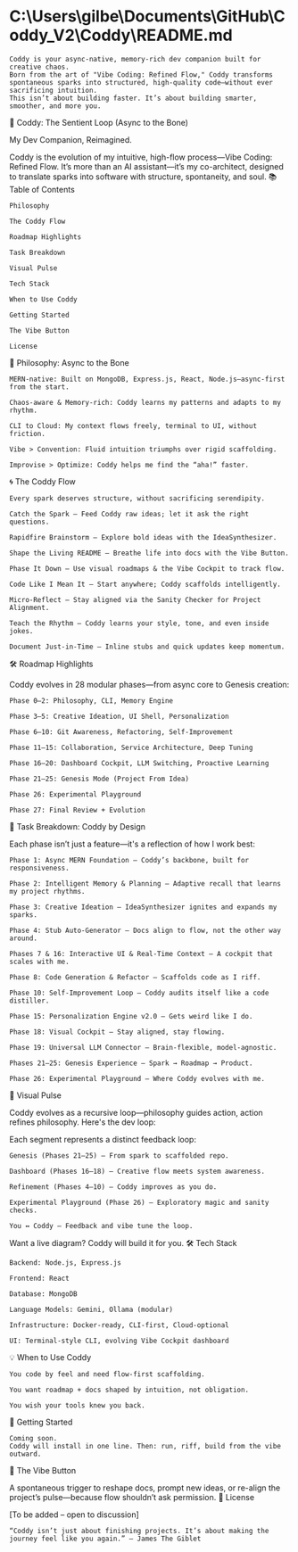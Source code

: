 # C:\Users\gilbe\Documents\GitHub\Coddy_V2\Coddy\README.md

    Coddy is your async-native, memory-rich dev companion built for creative chaos.  
    Born from the art of "Vibe Coding: Refined Flow," Coddy transforms spontaneous sparks into structured, high-quality code—without ever sacrificing intuition.  
    This isn’t about building faster. It’s about building smarter, smoother, and more you.

🚀 Coddy: The Sentient Loop (Async to the Bone)

My Dev Companion, Reimagined.

Coddy is the evolution of my intuitive, high-flow process—Vibe Coding: Refined Flow. It’s more than an AI assistant—it’s my co-architect, designed to translate sparks into software with structure, spontaneity, and soul.
📚 Table of Contents

    Philosophy

    The Coddy Flow

    Roadmap Highlights

    Task Breakdown

    Visual Pulse

    Tech Stack

    When to Use Coddy

    Getting Started

    The Vibe Button

    License

🧠 Philosophy: Async to the Bone

    MERN-native: Built on MongoDB, Express.js, React, Node.js—async-first from the start.  

    Chaos-aware & Memory-rich: Coddy learns my patterns and adapts to my rhythm.  

    CLI to Cloud: My context flows freely, terminal to UI, without friction.  

    Vibe > Convention: Fluid intuition triumphs over rigid scaffolding.  

    Improvise > Optimize: Coddy helps me find the “aha!” faster.

🌀 The Coddy Flow  

    Every spark deserves structure, without sacrificing serendipity.

    Catch the Spark – Feed Coddy raw ideas; let it ask the right questions.  

    Rapidfire Brainstorm – Explore bold ideas with the IdeaSynthesizer.  

    Shape the Living README – Breathe life into docs with the Vibe Button.  

    Phase It Down – Use visual roadmaps & the Vibe Cockpit to track flow.  

    Code Like I Mean It – Start anywhere; Coddy scaffolds intelligently.  

    Micro-Reflect – Stay aligned via the Sanity Checker for Project Alignment.  

    Teach the Rhythm – Coddy learns your style, tone, and even inside jokes.  

    Document Just-in-Time – Inline stubs and quick updates keep momentum.

🛠️ Roadmap Highlights

Coddy evolves in 28 modular phases—from async core to Genesis creation:

    Phase 0–2: Philosophy, CLI, Memory Engine  

    Phase 3–5: Creative Ideation, UI Shell, Personalization  

    Phase 6–10: Git Awareness, Refactoring, Self-Improvement  

    Phase 11–15: Collaboration, Service Architecture, Deep Tuning  

    Phase 16–20: Dashboard Cockpit, LLM Switching, Proactive Learning  

    Phase 21–25: Genesis Mode (Project From Idea)  

    Phase 26: Experimental Playground  

    Phase 27: Final Review + Evolution

🧩 Task Breakdown: Coddy by Design

Each phase isn’t just a feature—it's a reflection of how I work best:

    Phase 1: Async MERN Foundation – Coddy’s backbone, built for responsiveness.  

    Phase 2: Intelligent Memory & Planning – Adaptive recall that learns my project rhythms.  

    Phase 3: Creative Ideation – IdeaSynthesizer ignites and expands my sparks.  

    Phase 4: Stub Auto-Generator – Docs align to flow, not the other way around.  

    Phases 7 & 16: Interactive UI & Real-Time Context – A cockpit that scales with me.  

    Phase 8: Code Generation & Refactor – Scaffolds code as I riff.  

    Phase 10: Self-Improvement Loop – Coddy audits itself like a code distiller.  

    Phase 15: Personalization Engine v2.0 – Gets weird like I do.  

    Phase 18: Visual Cockpit – Stay aligned, stay flowing.  

    Phase 19: Universal LLM Connector – Brain-flexible, model-agnostic.  

    Phases 21–25: Genesis Experience – Spark → Roadmap → Product.  

    Phase 26: Experimental Playground – Where Coddy evolves with me.

🔭 Visual Pulse

Coddy evolves as a recursive loop—philosophy guides action, action refines philosophy. Here's the dev loop:

Each segment represents a distinct feedback loop:

    Genesis (Phases 21–25) – From spark to scaffolded repo.  

    Dashboard (Phases 16–18) – Creative flow meets system awareness.  

    Refinement (Phases 4–10) – Coddy improves as you do.  

    Experimental Playground (Phase 26) – Exploratory magic and sanity checks.  

    You ↔ Coddy – Feedback and vibe tune the loop.

Want a live diagram? Coddy will build it for you.
🛠 Tech Stack

    Backend: Node.js, Express.js  

    Frontend: React  

    Database: MongoDB  

    Language Models: Gemini, Ollama (modular)  

    Infrastructure: Docker-ready, CLI-first, Cloud-optional  

    UI: Terminal-style CLI, evolving Vibe Cockpit dashboard

💡 When to Use Coddy

    You code by feel and need flow-first scaffolding.  

    You want roadmap + docs shaped by intuition, not obligation.  

    You wish your tools knew you back.

🚀 Getting Started

    Coming soon.  
    Coddy will install in one line. Then: run, riff, build from the vibe outward.

🌌 The Vibe Button

A spontaneous trigger to reshape docs, prompt new ideas, or re-align the project’s pulse—because flow shouldn’t ask permission.
📖 License

[To be added – open to discussion]

    “Coddy isn’t just about finishing projects. It’s about making the journey feel like you again.” – James The Giblet
